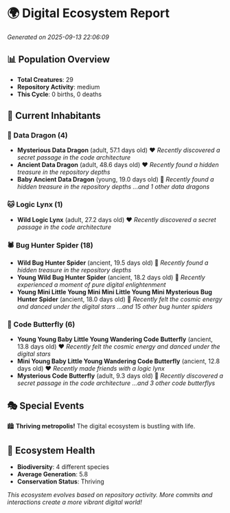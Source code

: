 # 🌍 Digital Ecosystem Report
*Generated on 2025-09-13 22:06:09*

## 📊 Population Overview
- **Total Creatures**: 29
- **Repository Activity**: medium
- **This Cycle**: 0 births, 0 deaths

## 👥 Current Inhabitants

### 🐉 Data Dragon (4)
- **Mysterious Data Dragon** (adult, 57.1 days old) ❤️
  *Recently discovered a secret passage in the code architecture*
- **Ancient Data Dragon** (adult, 48.6 days old) ❤️
  *Recently found a hidden treasure in the repository depths*
- **Baby Ancient Data Dragon** (young, 19.0 days old) 💚
  *Recently found a hidden treasure in the repository depths*
  *...and 1 other data dragons*

### 🐱 Logic Lynx (1)
- **Wild Logic Lynx** (adult, 27.2 days old) ❤️
  *Recently discovered a secret passage in the code architecture*

### 🕷️ Bug Hunter Spider (18)
- **Wild Bug Hunter Spider** (ancient, 19.5 days old) 💛
  *Recently found a hidden treasure in the repository depths*
- **Young Wild Bug Hunter Spider** (ancient, 18.2 days old) 💛
  *Recently experienced a moment of pure digital enlightenment*
- **Young Mini Little Young Mini Mini Little Young Mini Mysterious Bug Hunter Spider** (ancient, 18.0 days old) 💛
  *Recently felt the cosmic energy and danced under the digital stars*
  *...and 15 other bug hunter spiders*

### 🦋 Code Butterfly (6)
- **Young Young Baby Little Young Wandering Code Butterfly** (ancient, 13.8 days old) ❤️
  *Recently felt the cosmic energy and danced under the digital stars*
- **Mini Young Baby Little Young Wandering Code Butterfly** (ancient, 12.8 days old) ❤️
  *Recently made friends with a logic lynx*
- **Mysterious Code Butterfly** (adult, 9.3 days old) 💛
  *Recently discovered a secret passage in the code architecture*
  *...and 3 other code butterflys*

## 🎭 Special Events

🏙️ **Thriving metropolis!** The digital ecosystem is bustling with life.

## 🔬 Ecosystem Health
- **Biodiversity**: 4 different species
- **Average Generation**: 5.8
- **Conservation Status**: Thriving

*This ecosystem evolves based on repository activity. More commits and interactions create a more vibrant digital world!*